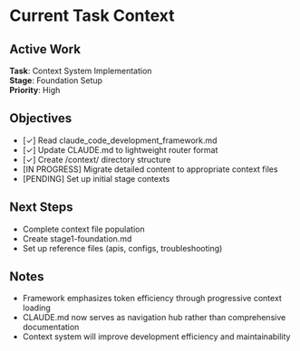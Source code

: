 # Current Task Context

## Active Work
**Task**: Context System Implementation  
**Stage**: Foundation Setup  
**Priority**: High  

## Objectives
- [✓] Read claude_code_development_framework.md
- [✓] Update CLAUDE.md to lightweight router format
- [✓] Create /context/ directory structure
- [IN PROGRESS] Migrate detailed content to appropriate context files
- [PENDING] Set up initial stage contexts

## Next Steps
- Complete context file population
- Create stage1-foundation.md
- Set up reference files (apis, configs, troubleshooting)

## Notes
- Framework emphasizes token efficiency through progressive context loading
- CLAUDE.md now serves as navigation hub rather than comprehensive documentation
- Context system will improve development efficiency and maintainability